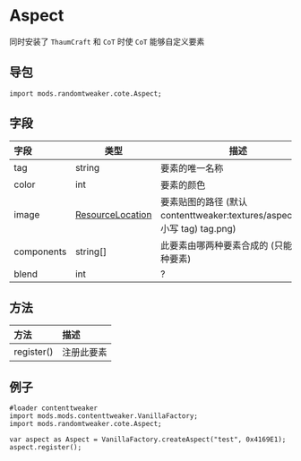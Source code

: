 # Aspect

同时安装了 `ThaumCraft` 和 `CoT` 时使 `CoT` 能够自定义要素

## 导包

```zenscript
import mods.randomtweaker.cote.Aspect;
```

## 字段

| 字段 | 类型 | 描述 |
| :--- | ---- | --- |
| tag | string | 要素的唯一名称 |
| color | int | 要素的颜色 |
| image | [ResourceLocation](https://docs.blamejared.com/1.12/en/Mods/ContentTweaker/Vanilla/Types/Resources/CTResourceLocation/) | 要素贴图的路径 (默认 contenttweaker:textures/aspects/(全小写 tag) tag.png) |
| components | string[] | 此要素由哪两种要素合成的 (只能填两种要素) |
| blend | int | ? |

## 方法

| 方法 | 描述 |
| :---- | :---- |
| register() | 注册此要素 |

## 例子

```zenscript
#loader contenttweaker
import mods.mods.contenttweaker.VanillaFactory;
import mods.randomtweaker.cote.Aspect;

var aspect as Aspect = VanillaFactory.createAspect("test", 0x4169E1);
aspect.register();
```
